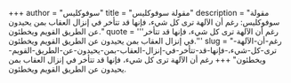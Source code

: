 +++
author = "سوفوكليس"
title = "مقولة سوفوكليس"
description = "مقولة سوفوكليس: رغم أن الآلهة ترى كل شيء، فإنها قد تتأخر في إنزال العقاب بمن يحيدون عن الطريق القويم ويخطئون."
quote = '''رغم أن الآلهة ترى كل شيء، فإنها قد تتأخر في إنزال العقاب بمن يحيدون عن الطريق القويم ويخطئون.'''
slug = "رغم-أن-الآلهة-ترى-كل-شيء،-فإنها-قد-تتأخر-في-إنزال-العقاب-بمن-يحيدون-عن-الطريق-القويم-ويخطئون"
+++
رغم أن الآلهة ترى كل شيء، فإنها قد تتأخر في إنزال العقاب بمن يحيدون عن الطريق القويم ويخطئون.
